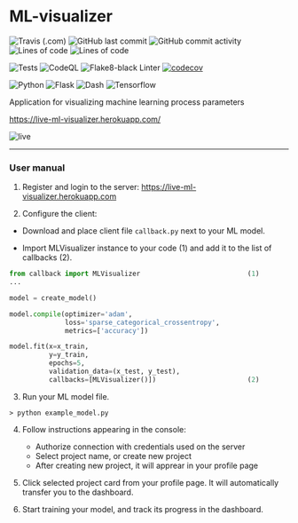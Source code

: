 # ML-visualizer

![Travis (.com)](https://img.shields.io/travis/com/eqtstv/ML-visualizer?style=flat-square)
![GitHub last commit](https://img.shields.io/github/last-commit/eqtstv/ML-visualizer?style=flat-square)
![GitHub commit activity](https://img.shields.io/github/commit-activity/m/eqtstv/ML-visualizer?style=flat-square)
![Lines of code](https://img.shields.io/tokei/lines/github/eqtstv/ML-visualizer?style=flat-square)
![Lines of code](https://img.shields.io/badge/code%20style-black-black?style=flat-square)

![Tests](https://github.com/eqtstv/ML-visualizer/workflows/Tests/badge.svg?style=flat-square)
![CodeQL](https://github.com/eqtstv/ML-visualizer/workflows/CodeQL/badge.svg)
![Flake8-black Linter](https://github.com/eqtstv/ML-visualizer/workflows/Flake8-black%20Linter/badge.svg)
[![codecov](https://codecov.io/gh/eqtstv/ML-visualizer/branch/main/graph/badge.svg?token=OZF0KBA6C8)](https://codecov.io/gh/eqtstv/ML-visualizer)

![Python](https://img.shields.io/badge/python-3.6%20%7C%203.7%20%7C%203.8-blue?style=flat-square)
![Flask](https://img.shields.io/badge/flask-1.1.2-blue?style=flat-square)
![Dash](https://img.shields.io/badge/plotly-dash-e4f5f2?style=flat-square)
![Tensorflow](https://img.shields.io/badge/tensorflow-2.4.0-orange?style=flat-square)

Application for visualizing machine learning process parameters

https://live-ml-visualizer.herokuapp.com/

![live](https://user-images.githubusercontent.com/38236287/102703099-05bae380-426b-11eb-9960-a73e386bdca1.gif)

---

### User manual

1. Register and login to the server: https://live-ml-visualizer.herokuapp.com

2. Configure the client:

- Download and place client file `callback.py` next to your ML model.

- Import MLVisualizer instance to your code (1) and add it to the list of callbacks (2).

```python
from callback import MLVisualizer                           (1)
...

model = create_model()

model.compile(optimizer='adam',
              loss='sparse_categorical_crossentropy',
              metrics=['accuracy'])

model.fit(x=x_train,
          y=y_train,
          epochs=5,
          validation_data=(x_test, y_test),
          callbacks=[MLVisualizer()])                       (2)
```

3. Run your ML model file.

```console
> python example_model.py
```

4. Follow instructions appearing in the console:

   - Authorize connection with credentials used on the server
   - Select project name, or create new project
   - After creating new project, it will apprear in your profile page

5. Click selected project card from your profile page. It will automatically transfer you to the dashboard.

6. Start training your model, and track its progress in the dashboard.
